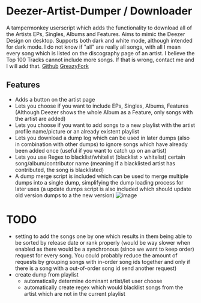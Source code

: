 # Deezer-Artist-Dumper / Downloader

A tampermonkey userscript which adds the functionality to download all of the Artists EPs, Singles, Albums and Features.
Aims to mimic the Deezer Design on desktop. Supports both dark and white mode, although intended for dark mode.
I do not know if "all" are really all songs, with all I mean every song which is listed on the discography page of an artist. I believe the Top 100 Tracks cannot include more songs. If that is wrong, contact me and I will add that.
[Github](https://github.com/bababoi-2/Deezer-Artist-Dumper/)
[GreazyFork](https://greasyfork.org/en/scripts/497123)

## Features
- Adds a button on the artist page
- Lets you choose if you want to include EPs, Singles, Albums, Features (Although Deezer shows the whole Album as a Feature, only songs with the artist are added)
- Lets you choose if you want to add songs to a new playlist with the artist profile name/picture or an already existent playlist
- Lets you download a dump log which can be used in later dumps (also in combination with other dumps) to ignore songs which have already been added once (useful if you want to catch up on an artist)
- Lets you use Regex to blacklist/whitelist (blacklist > whitelist) certain song/album/contributor name (meaning if a blacklisted artist has contributed, the song is blacklisted)
- A dump merge script is included which can be used to merge multiple dumps into a single dump, simplifying the dump loading process for later uses (a update dumps script is also included which should update old version dumps to a the new version)
![image](https://github.com/user-attachments/assets/7b0e6559-3fc5-42d8-b12b-116cb547b9fb)

# TODO
- setting to add the songs one by one which results in them being able to be sorted by release date or rank properly (would be way slower when enabled as there would be a synchronous (since we want to keep order) request for every song. You could probably reduce the amount of requests by grouping songs with in-order song ids together and only if there is a song with a out-of-order song id send another request)
- create dump from playlist
  - automatically determine dominant artist/let user choose 
  - automatically create regex which would blacklist songs from the artist which are not in the current playlist

